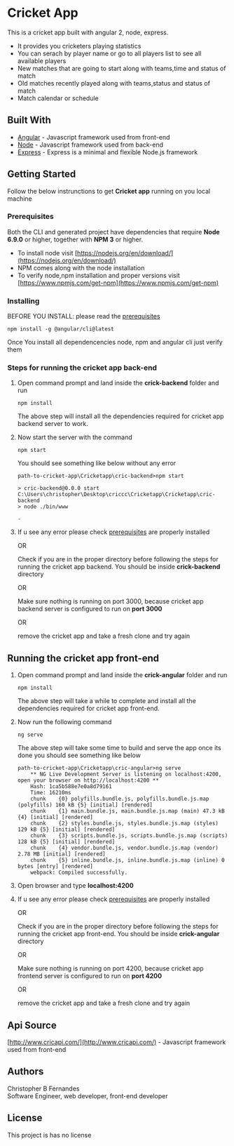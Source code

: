 # Cricket App

This is a cricket app built with angular 2, node, express.
* It provides you cricketers playing statistics 
* You can serach by player name or go to all players list to see all available players
* New matches that are going to start along with teams,time and status of match
* Old matches recently played along with teams,status and status of match
* Match calendar or schedule 

## Built With

* [Angular](https://angular.io/guide/quickstart) - Javascript framework used from front-end
* [Node](https://nodejs.org/en/docs/) - Javascript framework used from back-end
* [Express](https://expressjs.com/en/starter/installing.html) - Express is a minimal and flexible Node.js framework

## Getting Started

Follow the below instrunctions to get **Cricket app** running on you local machine

### Prerequisites

Both the CLI and generated project have dependencies that require **Node 6.9.0** or higher, together with **NPM 3** or higher.

* To install node visit [https://nodejs.org/en/download/](https://nodejs.org/en/download/)
* NPM comes along with the node installation
* To verify node,npm installation and proper versions visit [https://www.npmjs.com/get-npm](https://www.npmjs.com/get-npm)



### Installing

BEFORE YOU INSTALL: please read the [prerequisites](#prerequisites)

```
npm install -g @angular/cli@latest
```

Once You install all dependencencies node, npm and angular cli just verify them 


### Steps for running the cricket app back-end 

1. Open command prompt and land inside the **crick-backend** folder and run 

    ```
    npm install
    ```

    The above step will install all the dependencies required for cricket app backend server to work.

2. Now start the server with the command

    ```
    npm start
    ```

    You should see something like below without any error

    ```
    path-to-cricket-app\Cricketapp\cric-backend>npm start

    > cric-backend@0.0.0 start C:\Users\christopher\Desktop\criccc\Cricketapp\Cricketapp\cric-backend
    > node ./bin/www

    -
    ```
3. If u see any error please check [prerequisites](#prerequisites) are properly installed  

    OR

    Check if you are in the proper directory before following the steps for running the cricket app backend.
    You should be inside **crick-backend** directory

    OR

    Make sure nothing is running on port 3000, because cricket app backend server is configured to run on **port 3000**

    OR

    remove the cricket app and take a fresh clone and try again 



## Running the cricket app front-end

1. Open command prompt and land inside the **crick-angular** folder and run 

    ```
    npm install
    ```

    The above step will take a while to complete and  install all the dependencies required for cricket app front-end.

2. Now run the following command

    ```
    ng serve
    ```

    The above step will take some time to build and serve the app once its done you should see something like below

    ```
    path-to-cricket-app\Cricketapp\cric-angular>ng serve
        ** NG Live Development Server is listening on localhost:4200, open your browser on http://localhost:4200 **
        Hash: 1ca5b588e7e0a8d79161
        Time: 16210ms
        chunk    {0} polyfills.bundle.js, polyfills.bundle.js.map (polyfills) 160 kB {5} [initial] [rendered]
        chunk    {1} main.bundle.js, main.bundle.js.map (main) 47.3 kB {4} [initial] [rendered]
        chunk    {2} styles.bundle.js, styles.bundle.js.map (styles) 129 kB {5} [initial] [rendered]
        chunk    {3} scripts.bundle.js, scripts.bundle.js.map (scripts) 128 kB {5} [initial] [rendered]
        chunk    {4} vendor.bundle.js, vendor.bundle.js.map (vendor) 2.78 MB [initial] [rendered]
        chunk    {5} inline.bundle.js, inline.bundle.js.map (inline) 0 bytes [entry] [rendered]
        webpack: Compiled successfully.
    ```

3. Open browser and type **localhost:4200** 

4. If u see any error please check [prerequisites](#prerequisites) are properly installed 

    OR

    Check if you are in the proper directory before following the steps for running the cricket app front-end.
    You should be inside **crick-angular** directory

    OR

    Make sure nothing is running on port 4200, because cricket app frontend server is configured to run on **port 4200**

    OR

    remove the cricket app and take a fresh clone and try again 


## Api Source
[http://www.cricapi.com/](http://www.cricapi.com/) - Javascript framework used from front-end


## Authors

Christopher B Fernandes  
Software Engineer, web developer, front-end developer

## License

This project is has no license

